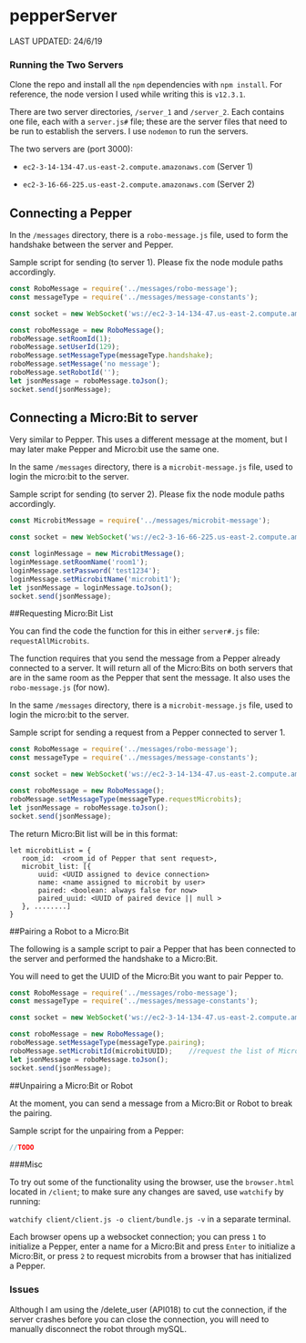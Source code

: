 # pepperServer

LAST UPDATED: 24/6/19


### Running the Two Servers

Clone the repo and install all the `npm` dependencies with `npm install`. For reference, the node version I used while writing this is `v12.3.1`.

There are two server directories, `/server_1` and `/server_2`. Each contains one file, each with a `server.js#` file; these are the server files that need to be run to establish the servers. I use `nodemon` to run the servers.

The two servers are (port 3000):
    
- `ec2-3-14-134-47.us-east-2.compute.amazonaws.com` (Server 1)

- `ec2-3-16-66-225.us-east-2.compute.amazonaws.com` (Server 2)



## Connecting a Pepper
In the `/messages` directory, there is a `robo-message.js` file, used to form the handshake between the server and Pepper.

Sample script for sending (to server 1). Please fix the node module paths accordingly.
```javascript
const RoboMessage = require('../messages/robo-message');
const messageType = require('../messages/message-constants');

const socket = new WebSocket('ws://ec2-3-14-134-47.us-east-2.compute.amazonaws.com:3000', 'rb');

const roboMessage = new RoboMessage();
roboMessage.setRoomId(1);
roboMessage.setUserId(129);
roboMessage.setMessageType(messageType.handshake);
roboMessage.setMessage('no message');
roboMessage.setRobotId('');             
let jsonMessage = roboMessage.toJson();
socket.send(jsonMessage);
```


## Connecting a Micro:Bit to server
Very similar to Pepper. This uses a different message at the moment, but I may later make Pepper and Micro:bit use the same one.

In the same `/messages` directory, there is a `microbit-message.js` file, used to login the micro:bit to the server.

Sample script for sending (to server 2). Please fix the node module paths accordingly.

```javascript
const MicrobitMessage = require('../messages/microbit-message');

const socket = new WebSocket('ws://ec2-3-16-66-225.us-east-2.compute.amazonaws.com:3000', 'rb');

const loginMessage = new MicrobitMessage();
loginMessage.setRoomName('room1');
loginMessage.setPassword('test1234');   
loginMessage.setMicrobitName('microbit1');    
let jsonMessage = loginMessage.toJson();
socket.send(jsonMessage);
```

##Requesting Micro:Bit List

You can find the code the function for this in either `server#.js` file: `requestAllMicrobits`.

The function requires that you send the message from a Pepper already connected to a server. It will return all of the Micro:Bits on both servers that are in the same room as the Pepper that sent the message.
It also uses the `robo-message.js` (for now).

In the same `/messages` directory, there is a `microbit-message.js` file, used to login the micro:bit to the server.

Sample script for sending a request from a Pepper connected to server 1.

```javascript
const RoboMessage = require('../messages/robo-message');
const messageType = require('../messages/message-constants');

const socket = new WebSocket('ws://ec2-3-14-134-47.us-east-2.compute.amazonaws.com:3000', 'rb');

const roboMessage = new RoboMessage();
roboMessage.setMessageType(messageType.requestMicrobits);
let jsonMessage = roboMessage.toJson();
socket.send(jsonMessage);
```

The return Micro:Bit list will be in this format:

 ```
let microbitList = {
    room_id:  <room_id of Pepper that sent request>,
    microbit_list: [{
        uuid: <UUID assigned to device connection>
        name: <name assigned to microbit by user>
        paired: <boolean: always false for now>
        paired_uuid: <UUID of paired device || null >
    }, ........]
}
 ```

##Pairing a Robot to a Micro:Bit

The following is a sample script to pair a Pepper that has been connected to the server and performed the handshake to a Micro:Bit.

You will need to get the UUID of the Micro:Bit you want to pair Pepper to.

```javascript
const RoboMessage = require('../messages/robo-message');
const messageType = require('../messages/message-constants');

const socket = new WebSocket('ws://ec2-3-14-134-47.us-east-2.compute.amazonaws.com:3000', 'rb');

const roboMessage = new RoboMessage();
roboMessage.setMessageType(messageType.pairing);
roboMessage.setMicrobitId(microbitUUID);    //request the list of Micro:Bits to pick a UUID
let jsonMessage = roboMessage.toJson();
socket.send(jsonMessage);
```

##Unpairing a Micro:Bit or Robot

At the moment, you can send a message from a Micro:Bit or Robot to break the pairing.

Sample script for the unpairing from a Pepper:

```javascript
//TODO
```


###Misc

To try out some of the functionality using the browser, use the `browser.html` located in `/client`;
to make sure any changes are saved, use `watchify` by running:

`watchify client/client.js -o client/bundle.js -v` in a separate terminal.

Each browser opens up a websocket connection;
you can press `1` to initialize a Pepper, enter a name for a Micro:Bit and press `Enter` to initialize a Micro:Bit, or press `2` to request microbits from a browser that has initialized a Pepper.



### Issues

Although I am using the /delete_user (API018) to cut the connection, if the server crashes before you can close the connection, you will need to manually disconnect the robot through mySQL.